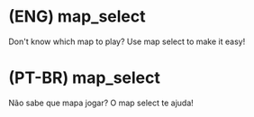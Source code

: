 # (ENG) map_select
Don't know which map to play? Use map select to make it easy!

# (PT-BR) map_select
Não sabe que mapa jogar? O map select te ajuda!
